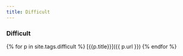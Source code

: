 ```yaml
---
title: Difficult
---
```

### Difficult

{% for p in site.tags.difficult %}
  [{{p.title}}]({{ p.url }})
{% endfor %}
